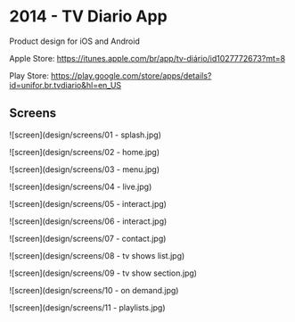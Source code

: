 # 2014 - TV Diario App

Product design for iOS and Android

Apple Store: 
https://itunes.apple.com/br/app/tv-diário/id1027772673?mt=8

Play Store: 
https://play.google.com/store/apps/details?id=unifor.br.tvdiario&hl=en_US

## Screens

![screen](design/screens/01 - splash.jpg)

![screen](design/screens/02 - home.jpg)

![screen](design/screens/03 - menu.jpg)

![screen](design/screens/04 - live.jpg)

![screen](design/screens/05 - interact.jpg)

![screen](design/screens/06 - interact.jpg)

![screen](design/screens/07 - contact.jpg)

![screen](design/screens/08 - tv shows list.jpg)

![screen](design/screens/09 - tv show section.jpg)

![screen](design/screens/10 - on demand.jpg)

![screen](design/screens/11 - playlists.jpg)


